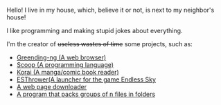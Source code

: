 Hello! I live in my house, which, believe it or not, is next to my neighbor's house!

I like programming and making stupid jokes about everything.

I'm the creator of ~~useless wastes of time~~ some projects, such as:
- <a href=https://github.com/DisableGraphics/greending-ng/> Greending-ng (A web browser) </a>
- <a href=https://github.com/DisableGraphics/Scoop/> Scoop (A programming language) </a>
- <a href=https://github.com/DisableGraphics/Korai> Korai (A manga/comic book reader) </a>
- <a href=https://github.com/DisableGraphics/endless-sky-thrower> ESThrower(A launcher for the game <a href=https://github.com/endless-sky/endless-sky> Endless Sky </a> </a>
- <a href=https://github.com/DisableGraphics/web-page-downloader> A web page downloader </a>
- <a href=https://github.com/DisableGraphics/Filepacker> A program that packs groups of n files in folders</a>

<!---
DisableGraphics/DisableGraphics is a ✨ special ✨ repository because its `README.md` (this file) appears on your GitHub profile.
You can click the Preview link to take a look at your changes.
--->
